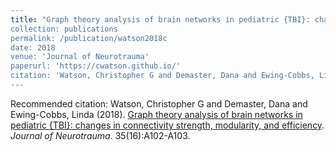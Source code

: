 ```yaml
---
title: "Graph theory analysis of brain networks in pediatric {TBI}: changes in connectivity strength, modularity, and efficiency
collection: publications
permalink: /publication/watson2018c
date: 2018
venue: 'Journal of Neurotrauma'
paperurl: 'https://cwatson.github.io/'
citation: 'Watson, Christopher G and Demaster, Dana and Ewing-Cobbs, Linda (2018). <u>Graph theory analysis of brain networks in pediatric {TBI}: changes in connectivity strength, modularity, and efficiency</u>. <i>Journal of Neurotrauma</i>. 35(16):A102-A103.'
---
```

Recommended citation: Watson, Christopher G and Demaster, Dana and Ewing-Cobbs, Linda (2018). <u>Graph theory analysis of brain networks in pediatric {TBI}: changes in connectivity strength, modularity, and efficiency</u>. <i>Journal of Neurotrauma</i>. 35(16):A102-A103.